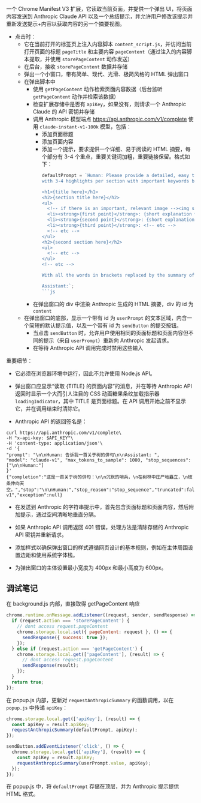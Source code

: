 
一个 Chrome Manifest V3 扩展，它读取当前页面，并提供一个弹出 UI，将页面内容发送到 Anthropic Claude API 以及一个总结提示，并允许用户修改该提示并重新发送提示+内容以获取内容的另一个摘要视图。

- 点击时：
  - 它在当前打开的标签页上注入内容脚本 `content_script.js`，并访问当前打开页面的标题 `pageTitle` 和主要内容 `pageContent`（通过注入的内容脚本提取，并使用 `storePageContent` 动作发送）
  - 在后台，接收 `storePageContent` 数据并存储
  - 弹出一个小窗口，带有简单、现代、光滑、极简风格的 HTML 弹出窗口
  - 在弹出脚本中
    - 使用 `getPageContent` 动作检索页面内容数据（后台监听 `getPageContent` 动作并检索该数据）
    - 检查扩展存储中是否有 `apiKey`，如果没有，则请求一个 Anthropic Claude 的 API 密钥并存储
    - 调用 Anthropic 模型端点 https://api.anthropic.com/v1/complete 使用 `claude-instant-v1-100k` 模型，包括：
      - 添加页面标题
      - 添加页面内容
      - 添加一个提示，要求提供一个详细、易于阅读的 HTML 摘要，每个部分有 3-4 个重点，重要关键词加粗，重要链接保留。格式如下：
        ```js
        defaultPrompt = `Human: Please provide a detailed, easy to read HTML summary of the given content 
        with 3-4 highlights per section with important keywords bolded and important links preserved, in this format:
        
        <h1>{title here}</h1>
        <h2>{section title here}</h2>
        <ul>
          <!-- if there is an important, relevant image --><img src="{main image, if any}" style="height:8rem">
          <li><strong>{first point}</strong>: {short explanation with details, with any relevant links included}</li>
          <li><strong>{second point}</strong>: {short explanation with details, with any relevant links included}</li>
          <li><strong>{third point}</strong>: <!-- etc -->
          <!-- etc -->
        </ul>
        <h2>{second section here}</h2>
        <ul>
          <!-- etc -->
        </ul>
        <!-- etc -->
        
        With all the words in brackets replaced by the summary of the content. Only draw from the source content, do not hallucinate.
        
        Assistant:`;
        ```js
        ```
    - 在弹出窗口的 div 中渲染 Anthropic 生成的 HTML 摘要，div 的 id 为 `content`
  - 在弹出窗口的底部，显示一个带有 id 为 `userPrompt` 的文本区域，内含一个简短的默认提示值，以及一个带有 id 为 `sendButton` 的提交按钮。
    - 当点击 `sendButton` 时，允许用户使用相同的页面标题和页面内容但不同的提示（来自 `userPrompt`）重新向 Anthropic 发起请求。
    - 在等待 Anthropic API 调用完成时禁用这些输入

重要细节：

- 它必须在浏览器环境中运行，因此不允许使用 Node.js API。

- 弹出窗口应显示“读取 {TITLE} 的页面内容”的消息，并在等待 Anthropic API 返回时显示一个大而引人注目的 CSS 动画糖果条纹加载指示器 `loadingIndicator`，其中 TITLE 是页面标题。在 API 调用开始之前不显示它，并在调用结束时清除它。

- Anthropic API 的返回签名是：
```
curl https://api.anthropic.com/v1/complete\
-H "x-api-key: $API_KEY"\
-H 'content-type: application/json'\
-d '{
"prompt": "\n\nHuman: 告诉我一首关于树的俳句\n\nAssistant: ",
"model": "claude-v1", "max_tokens_to_sample": 1000, "stop_sequences": ["\n\nHuman:"]
}'
{"completion":"这是一首关于树的俳句：\n\n沉默的哨兵，\n在树林中庄严地矗立，\n枝条伸向天空。","stop":"\n\nHuman:","stop_reason":"stop_sequence","truncated":false,"log_id":"f5d95cf326a4ac39ee36a35f434a59d5","model":"claude-v1","exception":null}
```

- 在发送到 Anthropic 的字符串提示中，首先包含页面标题和页面内容，然后附加提示，通过空间清晰地垂直分隔。

- 如果 Anthropic API 调用返回 401 错误，处理方法是清除存储的 Anthropic API 密钥并重新请求。

- 添加样式以确保弹出窗口的样式遵循网页设计的基本规则，例如在主体周围设置边距和使用系统字体栈。

- 为弹出窗口的主体设置最小宽度为 400px 和最小高度为 600px。

## 调试笔记

在 background.js 内部，直接取得 getPageContent 响应

```js
chrome.runtime.onMessage.addListener((request, sender, sendResponse) => {
  if (request.action === 'storePageContent') {
    // dont access request.pageContent
    chrome.storage.local.set({ pageContent: request }, () => {
      sendResponse({ success: true });
    });
  } else if (request.action === 'getPageContent') {
    chrome.storage.local.get(['pageContent'], (result) => {
      // dont access request.pageContent
      sendResponse(result);
    });
  }
  return true;
});
```

在 popup.js 内部，更新对 `requestAnthropicSummary` 的函数调用，以在 `popup.js` 中传递 `apiKey`：

```javascript
chrome.storage.local.get(['apiKey'], (result) => {
  const apiKey = result.apiKey;
  requestAnthropicSummary(defaultPrompt, apiKey);
});

sendButton.addEventListener('click', () => {
  chrome.storage.local.get(['apiKey'], (result) => {
    const apiKey = result.apiKey;
    requestAnthropicSummary(userPrompt.value, apiKey);
  });
});
```

在 popup.js 中，将 `defaultPrompt` 存储在顶层，并为 Anthropic 提示提供 HTML 格式。
